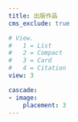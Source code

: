 ```yaml
---
title: 出版作品
cms_exclude: true

# View.
#   1 = List
#   2 = Compact
#   3 = Card
#   4 = Citation
view: 3

cascade:
- image:
    placement: 3
---
```

